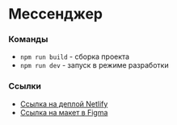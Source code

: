 # Мессенджер

### Команды

- `npm run build` - сборка проекта
- `npm run dev` - запуск в режиме разработки

### Ссылки

- [Ссылка на деплой Netlify](https://middle-chat.netlify.app/)
- [Ссылка на макет в Figma](https://www.figma.com/file/MtDSkLmt537XHz1IpgqQwD/Chat_external_link-(Copy)?node-id=1%3A2&t=FPJgun2HIBm94HUo-1)
